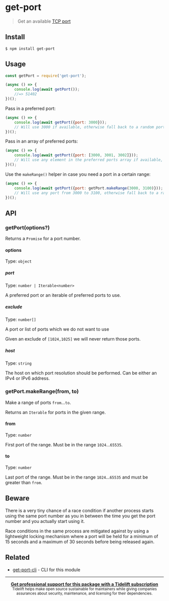 # get-port

> Get an available [TCP port](https://en.wikipedia.org/wiki/Port_(computer_networking))

## Install

```
$ npm install get-port
```

## Usage

```js
const getPort = require('get-port');

(async () => {
	console.log(await getPort());
	//=> 51402
})();
```

Pass in a preferred port:

```js
(async () => {
	console.log(await getPort({port: 3000}));
	// Will use 3000 if available, otherwise fall back to a random port
})();
```

Pass in an array of preferred ports:

```js
(async () => {
	console.log(await getPort({port: [3000, 3001, 3002]}));
	// Will use any element in the preferred ports array if available, otherwise fall back to a random port
})();
```

Use the `makeRange()` helper in case you need a port in a certain range:

```js
(async () => {
	console.log(await getPort({port: getPort.makeRange(3000, 3100)}));
	// Will use any port from 3000 to 3100, otherwise fall back to a random port
})();
```

## API

### getPort(options?)

Returns a `Promise` for a port number.

#### options

Type: `object`

##### port

Type: `number | Iterable<number>`

A preferred port or an iterable of preferred ports to use.

##### exclude

Type: `number[]`

A port or list of ports which we do not want to use

Given an exclude of `[1024,1025]` we will never return those ports.

##### host

Type: `string`

The host on which port resolution should be performed. Can be either an IPv4 or IPv6 address.

### getPort.makeRange(from, to)

Make a range of ports `from`...`to`.

Returns an `Iterable` for ports in the given range.

#### from

Type: `number`

First port of the range. Must be in the range `1024`...`65535`.

#### to

Type: `number`

Last port of the range. Must be in the range `1024`...`65535` and must be greater than `from`.

## Beware

There is a very tiny chance of a race condition if another process starts using the same port number as you in between the time you get the port number and you actually start using it.

Race conditions in the same process are mitigated against by using a lightweight locking mechanism where a port will be held for a minimum of 15 seconds and a maximum of 30 seconds before being released again.

## Related

- [get-port-cli](https://github.com/sindresorhus/get-port-cli) - CLI for this module

---

<div align="center">
	<b>
		<a href="https://tidelift.com/subscription/pkg/npm-get-port?utm_source=npm-get-port&utm_medium=referral&utm_campaign=readme">Get professional support for this package with a Tidelift subscription</a>
	</b>
	<br>
	<sub>
		Tidelift helps make open source sustainable for maintainers while giving companies<br>assurances about security, maintenance, and licensing for their dependencies.
	</sub>
</div>
